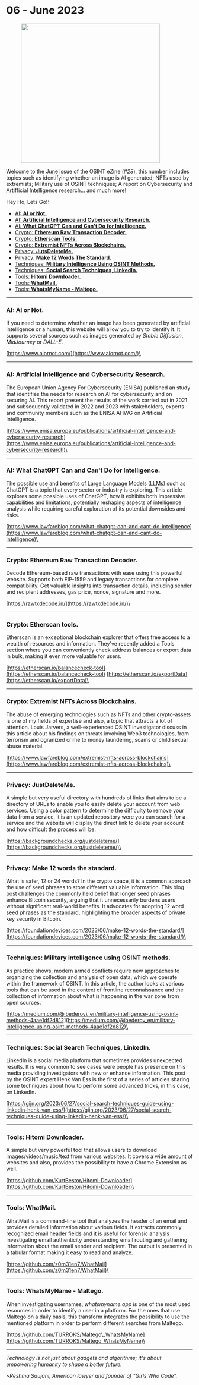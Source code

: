 # 06 - June 2023

<figure><img src="../../.gitbook/assets/OSINT_eZine-202306.png" alt="" width="375"><figcaption></figcaption></figure>

Welcome to the June issue of the OSINT eZine (_#28_), this number includes topics such as identifying whether an image is AI generated; NFTs used by extremists; Military use of OSINT techniques; A report on Cybersecurity and Artifficial Intelligence research... and much more!

Hey Ho, Lets Go!:

* [AI: **AI or Not.**](06-june-2023.md#ai-ai-or-not)
* [AI: **Artificial Intelligence and Cybersecurity Research.**](06-june-2023.md#ai-artificial-intelligence-and-cybersecurity-research)
* [AI: **What ChatGPT Can and Can't Do for Intelligence.**](06-june-2023.md#ai-what-chatgpt-can-and-cant-do-for-intelligence)
* [Crypto: **Ethereum Raw Transaction Decoder.**](06-june-2023.md#crypto-ethereum-raw-transaction-decoder)
* [Crypto: **Etherscan Tools.**](06-june-2023.md#crypto-etherscan-tools)
* [Crypto: **Extremist NFTs Across Blockchains.**](06-june-2023.md#crypto-extremist-nfts-across-blockchains)
* [Privacy: **JutsDeleteMe.**](06-june-2023.md#privacy-justdeleteme)
* [Privacy: **Make 12 Words The Standard.**](06-june-2023.md#privacy-make-12-words-the-standard)
* [Techniques: **Military Intelligence Using OSINT Methods.**](06-june-2023.md#techniques-military-intelligence-using-osint-methods)
* [Techniques: **Social Search Techniques, LinkedIn.**](06-june-2023.md#techniques-social-search-techniques-linkedin)
* [Tools: **Hitomi Downloader.**](06-june-2023.md#tools-hitomi-downloader)
* [Tools: **WhatMail.**](06-june-2023.md#tools-whatmail)
* [Tools: **WhatsMyName - Maltego.**](06-june-2023.md#tools-whatsmyname-maltego)

***

### AI: AI or Not.

If you need to determine whether an image has been generated by artificial intelligence or a human, this website will allow you to try to identify it. It supports several sources such as images generated by _Stable Diffusion_, _MidJourney_ or _DALL-E_.

[https://www.aiornot.com/](https://www.aiornot.com/)\


***

### AI: Artificial Intelligence and Cybersecurity Research.

The European Union Agency For Cybersecurity (ENISA) published an study that identifies the needs for research on AI for cybersecurity and on securing AI. This report present the results of the work carried out in 2021 and subsequently validated in 2022 and 2023 with stakeholders, experts and community members such as the ENISA AHWG on Artificial Intelligence.

[https://www.enisa.europa.eu/publications/artificial-intelligence-and-cybersecurity-research](https://www.enisa.europa.eu/publications/artificial-intelligence-and-cybersecurity-research)\


***

### AI: What ChatGPT Can and Can't Do for Intelligence.

The possible use and benefits of Large Language Models (LLMs) such as ChatGPT is a topic that every sector or industry is exploring. This article explores some possible uses of ChatGPT, how it exhibits both impressive capabilities and limitations, potentially reshaping aspects of intelligence analysis while requiring careful exploration of its potential downsides and risks.

[https://www.lawfareblog.com/what-chatgpt-can-and-cant-do-intelligence](https://www.lawfareblog.com/what-chatgpt-can-and-cant-do-intelligence)\


***

### Crypto: Ethereum Raw Transaction Decoder.

Decode Ethereum-based raw transactions with ease using this powerful website. Supports both EIP-1559 and legacy transactions for complete compatibility. Get valuable insights into transaction details, including sender and recipient addresses, gas price, nonce, signature and more.

[https://rawtxdecode.in/](https://rawtxdecode.in/)\


***

### Crypto: Etherscan tools.

Etherscan is an exceptional blockchain explorer that offers free access to a wealth of resources and information. They've recently added a Tools section where you can conveniently check address balances or export data in bulk, making it even more valuable for users.

[https://etherscan.io/balancecheck-tool](https://etherscan.io/balancecheck-tool) [https://etherscan.io/exportData](https://etherscan.io/exportData)\


***

### Crypto: Extremist NFTs Across Blockchains.

The abuse of emerging technologies such as NFTs and other crypto-assets is one of my fields of expertise and also, a topic that attracts a lot of attention. Louis Jarvers, a well-experienced OSINT investigator discuss in this article about his findings on threats involving Web3 technologies, from terrorism and ogranized crime to money laundering, scams or child sexual abuse material.

[https://www.lawfareblog.com/extremist-nfts-across-blockchains](https://www.lawfareblog.com/extremist-nfts-across-blockchains)\


***

### Privacy: JustDeleteMe.

A simple but very useful directory with hundreds of links that aims to be a directory of URLs to enable you to easily delete your account from web services. Using a color pattern to determine the difficulty to remove your data from a service, it is an updated repository were you can search for a service and the website will display the direct link to delete your account and how difficult the process will be.

[https://backgroundchecks.org/justdeleteme/](https://backgroundchecks.org/justdeleteme/)\


***

### Privacy: Make 12 words the standard.

What is safer, 12 or 24 words? In the crypto space, it is a common approach the use of seed phrases to store different valuable information. This blog post challenges the commonly held belief that longer seed phrases enhance Bitcoin security, arguing that it unnecessarily burdens users without significant real-world benefits. It advocates for adopting 12 word seed phrases as the standard, highlighting the broader aspects of private key security in Bitcoin.

[https://foundationdevices.com/2023/06/make-12-words-the-standard/](https://foundationdevices.com/2023/06/make-12-words-the-standard/)\


***

### Techniques: Military intelligence using OSINT methods.

As practice shows, modern armed conflicts require new approaches to organizing the collection and analysis of open data, which we operate within the framework of OSINT. In this article, the author looks at various tools that can be used in the context of frontline reconnaissance and the collection of information about what is happening in the war zone from open sources.

[https://medium.com/@ibederov\_en/military-intelligence-using-osint-methods-4aae1df2d812](https://medium.com/@ibederov_en/military-intelligence-using-osint-methods-4aae1df2d812)\


***

### Techniques: Social Search Techniques, LinkedIn.

LinkedIn is a social media platform that sometimes provides unexpected results. It is very common to see cases were people has presence on this media providing investigators with new or enhance information. This post by the OSINT expert Henk Van Ess is the first of a series of articles sharing some techniques about how to perform some advanced tricks, in this case, on LinkedIn.

[https://gijn.org/2023/06/27/social-search-techniques-guide-using-linkedin-henk-van-ess/](https://gijn.org/2023/06/27/social-search-techniques-guide-using-linkedin-henk-van-ess/)\


***

### Tools: Hitomi Downloader.

A simple but very powerful tool that allows users to download images/videos/music/text from various websites. It covers a wide amount of websites and also, provides the possibility to have a Chrome Extension as well.

[https://github.com/KurtBestor/Hitomi-Downloader](https://github.com/KurtBestor/Hitomi-Downloader)\


***

### Tools: WhatMail.

WhatMail is a command-line tool that analyzes the header of an email and provides detailed information about various fields. It extracts commonly recognized email header fields and it is useful for forensic analysis investigating email authenticity understanding email routing and gathering information about the email sender and recipient. The output is presented in a tabular format making it easy to read and analyze.

[https://github.com/z0m31en7/WhatMail](https://github.com/z0m31en7/WhatMail)\


***

### Tools: WhatsMyName - Maltego.

When investigating usernames, _whatsmyname.app_ is one of the most used resources in order to identify a user in a platform. For the ones that use Maltego on a daily basis, this transform integrates the possibility to use the mentioned platform in order to perform different searches from Maltego.

[https://github.com/TURROKS/Maltego\_WhatsMyName](https://github.com/TURROKS/Maltego_WhatsMyName)\


***

_Technology is not just about gadgets and algorithms; it's about empowering humanity to shape a better future._

_\~Reshma Saujani, American lawyer and founder of "Girls Who Code"._
